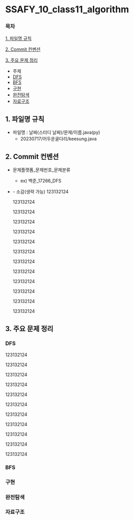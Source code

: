 # SSAFY_10_class11_algorithm

### 목차

[1. 파일명 규칙](#1-파일명-규칙)

[2. Commit 컨벤션](#2-Commit-컨벤션)

[3. 주요 문제 정리](#3-주요-문제-정리)
* 주제
 * [DFS](#DFS)
 * [BFS](#BFS)
 * [구현](#구현)
 * [완전탐색](#완전탐색)
 * [자료구조](#자료구조)

## 1. 파일명 규칙
* 파일명 : 날짜(스터디 날짜)/문제/이름.java(py)
  * 20230717/어두운굴다리/keesung.java
  
## 2. Commit 컨벤션
* 문제플랫폼_문제번호_문제분류
  * ex) 백준_17266_DFS
* \- 소감(생략 가능)
123132124
  
  123132124
  
  123132124
  
  123132124
  
  123132124
  
  123132124

  
  123132124
  
  123132124
  
  123132124
  
  123132124
  
  
  123132124
  
  123132124
  
  123132124
  
## 3. 주요 문제 정리

### DFS
123132124

123132124

123132124

123132124


123132124

123132124

123132124

123132124

123132124

123132124

123132124

### BFS
### 구현
### 완전탐색
### 자료구조
